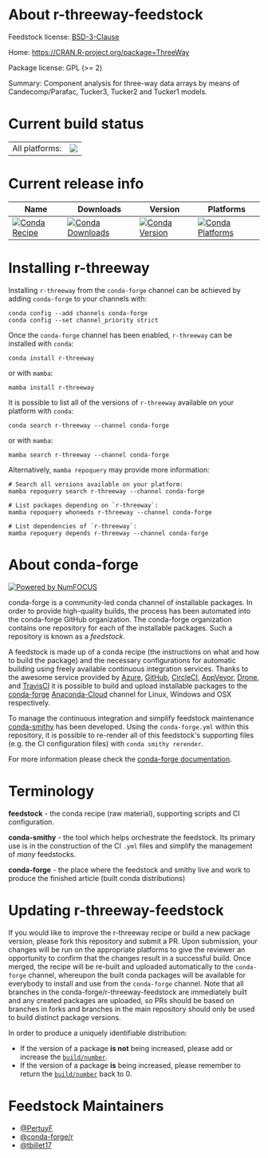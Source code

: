 About r-threeway-feedstock
==========================

Feedstock license: [BSD-3-Clause](https://github.com/conda-forge/r-threeway-feedstock/blob/main/LICENSE.txt)

Home: https://CRAN.R-project.org/package=ThreeWay

Package license: GPL (>= 2)

Summary: Component analysis for three-way data arrays by means of Candecomp/Parafac, Tucker3, Tucker2 and Tucker1 models.

Current build status
====================


<table><tr><td>All platforms:</td>
    <td>
      <a href="https://dev.azure.com/conda-forge/feedstock-builds/_build/latest?definitionId=5791&branchName=main">
        <img src="https://dev.azure.com/conda-forge/feedstock-builds/_apis/build/status/r-threeway-feedstock?branchName=main">
      </a>
    </td>
  </tr>
</table>

Current release info
====================

| Name | Downloads | Version | Platforms |
| --- | --- | --- | --- |
| [![Conda Recipe](https://img.shields.io/badge/recipe-r--threeway-green.svg)](https://anaconda.org/conda-forge/r-threeway) | [![Conda Downloads](https://img.shields.io/conda/dn/conda-forge/r-threeway.svg)](https://anaconda.org/conda-forge/r-threeway) | [![Conda Version](https://img.shields.io/conda/vn/conda-forge/r-threeway.svg)](https://anaconda.org/conda-forge/r-threeway) | [![Conda Platforms](https://img.shields.io/conda/pn/conda-forge/r-threeway.svg)](https://anaconda.org/conda-forge/r-threeway) |

Installing r-threeway
=====================

Installing `r-threeway` from the `conda-forge` channel can be achieved by adding `conda-forge` to your channels with:

```
conda config --add channels conda-forge
conda config --set channel_priority strict
```

Once the `conda-forge` channel has been enabled, `r-threeway` can be installed with `conda`:

```
conda install r-threeway
```

or with `mamba`:

```
mamba install r-threeway
```

It is possible to list all of the versions of `r-threeway` available on your platform with `conda`:

```
conda search r-threeway --channel conda-forge
```

or with `mamba`:

```
mamba search r-threeway --channel conda-forge
```

Alternatively, `mamba repoquery` may provide more information:

```
# Search all versions available on your platform:
mamba repoquery search r-threeway --channel conda-forge

# List packages depending on `r-threeway`:
mamba repoquery whoneeds r-threeway --channel conda-forge

# List dependencies of `r-threeway`:
mamba repoquery depends r-threeway --channel conda-forge
```


About conda-forge
=================

[![Powered by
NumFOCUS](https://img.shields.io/badge/powered%20by-NumFOCUS-orange.svg?style=flat&colorA=E1523D&colorB=007D8A)](https://numfocus.org)

conda-forge is a community-led conda channel of installable packages.
In order to provide high-quality builds, the process has been automated into the
conda-forge GitHub organization. The conda-forge organization contains one repository
for each of the installable packages. Such a repository is known as a *feedstock*.

A feedstock is made up of a conda recipe (the instructions on what and how to build
the package) and the necessary configurations for automatic building using freely
available continuous integration services. Thanks to the awesome service provided by
[Azure](https://azure.microsoft.com/en-us/services/devops/), [GitHub](https://github.com/),
[CircleCI](https://circleci.com/), [AppVeyor](https://www.appveyor.com/),
[Drone](https://cloud.drone.io/welcome), and [TravisCI](https://travis-ci.com/)
it is possible to build and upload installable packages to the
[conda-forge](https://anaconda.org/conda-forge) [Anaconda-Cloud](https://anaconda.org/)
channel for Linux, Windows and OSX respectively.

To manage the continuous integration and simplify feedstock maintenance
[conda-smithy](https://github.com/conda-forge/conda-smithy) has been developed.
Using the ``conda-forge.yml`` within this repository, it is possible to re-render all of
this feedstock's supporting files (e.g. the CI configuration files) with ``conda smithy rerender``.

For more information please check the [conda-forge documentation](https://conda-forge.org/docs/).

Terminology
===========

**feedstock** - the conda recipe (raw material), supporting scripts and CI configuration.

**conda-smithy** - the tool which helps orchestrate the feedstock.
                   Its primary use is in the construction of the CI ``.yml`` files
                   and simplify the management of *many* feedstocks.

**conda-forge** - the place where the feedstock and smithy live and work to
                  produce the finished article (built conda distributions)


Updating r-threeway-feedstock
=============================

If you would like to improve the r-threeway recipe or build a new
package version, please fork this repository and submit a PR. Upon submission,
your changes will be run on the appropriate platforms to give the reviewer an
opportunity to confirm that the changes result in a successful build. Once
merged, the recipe will be re-built and uploaded automatically to the
`conda-forge` channel, whereupon the built conda packages will be available for
everybody to install and use from the `conda-forge` channel.
Note that all branches in the conda-forge/r-threeway-feedstock are
immediately built and any created packages are uploaded, so PRs should be based
on branches in forks and branches in the main repository should only be used to
build distinct package versions.

In order to produce a uniquely identifiable distribution:
 * If the version of a package **is not** being increased, please add or increase
   the [``build/number``](https://docs.conda.io/projects/conda-build/en/latest/resources/define-metadata.html#build-number-and-string).
 * If the version of a package **is** being increased, please remember to return
   the [``build/number``](https://docs.conda.io/projects/conda-build/en/latest/resources/define-metadata.html#build-number-and-string)
   back to 0.

Feedstock Maintainers
=====================

* [@PertuyF](https://github.com/PertuyF/)
* [@conda-forge/r](https://github.com/conda-forge/r/)
* [@tbillet17](https://github.com/tbillet17/)

